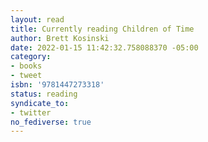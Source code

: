 ```yaml
---
layout: read
title: Currently reading Children of Time
author: Brett Kosinski
date: 2022-01-15 11:42:32.758088370 -05:00
category:
- books
- tweet
isbn: '9781447273318'
status: reading
syndicate_to:
- twitter
no_fediverse: true
---
```

